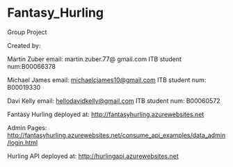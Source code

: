 Fantasy_Hurling
===============

Group Project

Created by:

Martin Zuber
email: martin.zuber.77@ gmail.com
ITB student num:B00066378

Michael James
email: michaelcjames10@gmail.com
ITB student num: B00019330

Davi Kelly 
email: hellodavidkelly@gmail.com
ITB student num: B00060572

Fantasy Hurling deployed at: 
http://fantasyhurling.azurewebsites.net

Admin Pages:
http://fantasyhurling.azurewebsites.net/consume_api_examples/data_admin/login.html

Hurling API deployed at:
http://hurlingapi.azurewebsites.net
